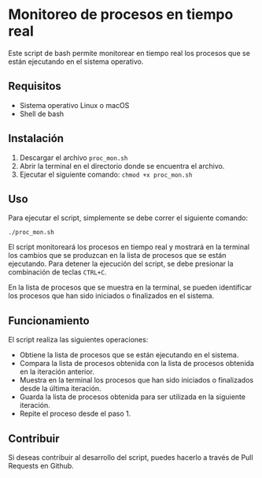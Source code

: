 <h1>Monitoreo de procesos en tiempo real</h1>
<p>Este script de bash permite monitorear en tiempo real los procesos que se están ejecutando en el sistema operativo.</p>
<h2>Requisitos</h2>
<ul>
  <li>Sistema operativo Linux o macOS</li>
  <li>Shell de bash</li>
</ul>
<h2>Instalación</h2>
<ol>
  <li>Descargar el archivo <code>proc_mon.sh</code></li>
  <li>Abrir la terminal en el directorio donde se encuentra el archivo.</li>
  <li>Ejecutar el siguiente comando: <code>chmod +x proc_mon.sh</code></li>
</ol>
<h2>Uso</h2>
<p>Para ejecutar el script, simplemente se debe correr el siguiente comando:</p>
<pre><code>./proc_mon.sh</code></pre>
<p>El script monitoreará los procesos en tiempo real y mostrará en la terminal los cambios que se produzcan en la lista de procesos que se están ejecutando. Para detener la ejecución del script, se debe presionar la combinación de teclas <code>CTRL+C</code>.</p>
<p>En la lista de procesos que se muestra en la terminal, se pueden identificar los procesos que han sido iniciados o finalizados en el sistema.</p>
<h2>Funcionamiento</h2>
<p>El script realiza las siguientes operaciones:</p>
<ul>
  <li>Obtiene la lista de procesos que se están ejecutando en el sistema.</li>
  <li>Compara la lista de procesos obtenida con la lista de procesos obtenida en la iteración anterior.</li>
  <li>Muestra en la terminal los procesos que han sido iniciados o finalizados desde la última iteración.</li>
  <li>Guarda la lista de procesos obtenida para ser utilizada en la siguiente iteración.</li>
  <li>Repite el proceso desde el paso 1.</li>
</ul>
<h2>Contribuir</h2>
<p>Si deseas contribuir al desarrollo del script, puedes hacerlo a través de Pull Requests en Github.</p>
